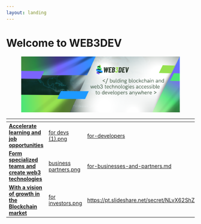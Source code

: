 ```yaml
---
layout: landing
---
```


# Welcome to WEB3DEV

<figure><img src=".gitbook/assets/Linkedin Cover.png" alt=""><figcaption></figcaption></figure>



<table data-view="cards"><thead><tr><th></th><th data-hidden data-card-cover data-type="files"></th><th data-hidden data-card-target data-type="content-ref"></th></tr></thead><tbody><tr><td><a href="for-developers/"><strong>Accelerate learning and job opportunities</strong></a></td><td><a href=".gitbook/assets/for devs (1).png">for devs (1).png</a></td><td><a href="for-developers/">for-developers</a></td></tr><tr><td><a href="for-businesses-and-partners.md"><strong>Form specialized teams and create web3 technologies</strong></a></td><td><a href=".gitbook/assets/business partners.png">business partners.png</a></td><td><a href="for-businesses-and-partners.md">for-businesses-and-partners.md</a></td></tr><tr><td><a href="https://pt.slideshare.net/secret/GCMLUKPWoQkwhe"><strong>With a vision of growth in the Blockchain market</strong></a></td><td><a href=".gitbook/assets/for investors.png">for investors.png</a></td><td><a href="https://pt.slideshare.net/secret/NLvX62ShZlWGZP">https://pt.slideshare.net/secret/NLvX62ShZlWGZP</a></td></tr></tbody></table>

